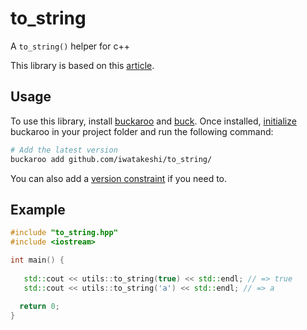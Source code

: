 # to_string
A `to_string()` helper for c++

This library is based on this [article](https://www.fluentcpp.com/2017/06/06/using-tostring-custom-types-cpp/).

## Usage

To use this library, install [buckaroo](https://github.com/LoopPerfect/buckaroo/wiki/Installation#buckaroo) and [buck](https://github.com/LoopPerfect/buckaroo/wiki/Installation#buck). Once installed, [initialize](https://github.com/LoopPerfect/buckaroo/wiki/Commands#init) buckaroo in your project folder and run the following command:

```bash
# Add the latest version
buckaroo add github.com/iwatakeshi/to_string/
```
You can also add a [version constraint](https://github.com/LoopPerfect/buckaroo/wiki/Version-Constraints-DSL) if you need to.

## Example

```cpp
#include "to_string.hpp"
#include <iostream>

int main() {
   
   std::cout << utils::to_string(true) << std::endl; // => true
   std::cout << utils::to_string('a') << std::endl; // => a
  
  return 0;
}
```
